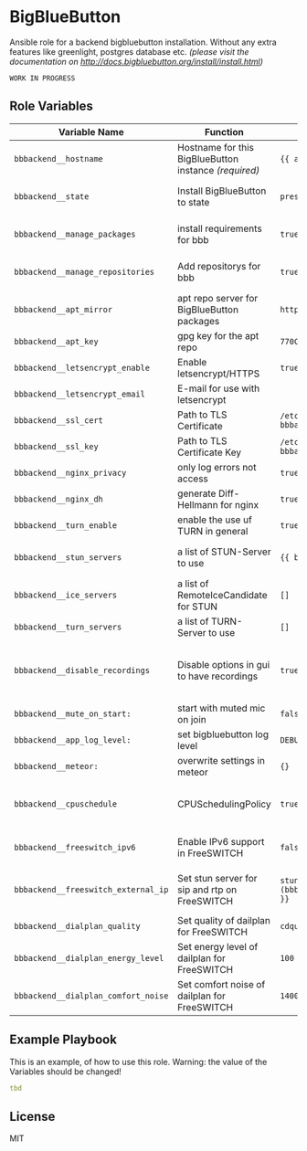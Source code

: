 # BigBlueButton
Ansible role for a backend bigbluebutton installation. Without any extra features like greenlight, postgres database etc.
*(please visit the documentation on http://docs.bigbluebutton.org/install/install.html)*

```
WORK IN PROGRESS
```

## Role Variables

| Variable Name | Function | Default value | Comment |
| ------------- | -------- | ------------- | ------- |
| `bbbackend__hostname` | Hostname for this BigBlueButton instance _(required)_ | `{{ ansible_fqdn }}` |
| `bbbackend__state` | Install BigBlueButton to state | `present` | for updating BigBlueButton with this role use `latest` |
| `bbbackend__manage_packages` | install requirements for bbb | `true` | if you manage required packages yourself, disable it. |
| `bbbackend__manage_repositories` | Add repositorys for bbb | `true` | if you add the repositorys for bbb by yourself, disable it. |
| `bbbackend__apt_mirror` | apt repo server for BigBlueButton packages | `https://ubuntu.bigbluebutton.org` | other value would be e.g. `https://packages-eu.bigbluebutton.org` |
| `bbbackend__apt_key` | gpg key for the apt repo | `770C4267C5E63474D171B60937B5DD5EFAB46452` |
| `bbbackend__letsencrypt_enable` | Enable letsencrypt/HTTPS | `true` |
| `bbbackend__letsencrypt_email` | E-mail for use with letsencrypt | | *optional but recomended* |
| `bbbackend__ssl_cert` | Path to TLS Certificate | `/etc/letsencrypt/live/{{ bbbackend__hostname }}/fullchain.pem` |
| `bbbackend__ssl_key` | Path to TLS Certificate Key | `/etc/letsencrypt/live/{{ bbbackend__hostname }}/privkey.pem` |
| `bbbackend__nginx_privacy` | only log errors not access | `true` |
| `bbbackend__nginx_dh` | generate Diff-Hellmann for nginx | `true` | *same place like bbb-install.sh* |
| `bbbackend__turn_enable` | enable the use uf TURN in general | `true` |
| `bbbackend__stun_servers` | a list of STUN-Server to use | `{{ bbbackend__hostname }}` | an array with key `server` - take a look in defaults/main.yml
| `bbbackend__ice_servers` | a list of RemoteIceCandidate for STUN | `[]` | in array with key `server`
| `bbbackend__turn_servers` | a list of TURN-Server to use | `[]` | take a look in defaults/main.yml
| `bbbackend__disable_recordings` | Disable options in gui to have recordings | `true` | [Recordings are running constantly in background](https://github.com/bigbluebutton/bigbluebutton/issues/9202) which is relevant as privacy relevant user data is stored
| `bbbackend__mute_on_start:` | start with muted mic on join | `false` |
| `bbbackend__app_log_level:` | set bigbluebutton log level | `DEBUG` |
| `bbbackend__meteor:` | overwrite settings in meteor | `{}` |
| `bbbackend__cpuschedule` | CPUSchedulingPolicy | `true` | Disable to fix [FreeSWITCH SETSCHEDULER error][bbb_cpuschedule] |
| `bbbackend__freeswitch_ipv6` | Enable IPv6 support in FreeSWITCH | `false` | Disable to fix [FreeSWITCH IPv6 error][bbb_freeswitch_ipv6] |
| `bbbackend__freeswitch_external_ip` | Set stun server for sip and rtp on FreeSWITCH | <code>stun:{{ (bbbackend__stun_servers\|first).server }}</code> | WARNING: the value of the default freeswitch installation is `stun:stun.freeswitch.org` |
| `bbbackend__dialplan_quality` | Set quality of dailplan for FreeSWITCH | `cdquality` |
| `bbbackend__dialplan_energy_level` | Set energy level of dailplan for FreeSWITCH | `100` | only for selected profile `bbb_dialplan_quality`
| `bbbackend__dialplan_comfort_noise` | Set comfort noise of dailplan for FreeSWITCH | `1400` | only for selected profile `bbb_dialplan_quality`


## Example Playbook
This is an example, of how to use this role. Warning: the value of the Variables should be changed!
```yaml
tbd
```

## License
MIT
